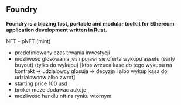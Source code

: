 ## Foundry

**Foundry is a blazing fast, portable and modular toolkit for Ethereum application development written in Rust.**

NFT - pNFT (mint)

- predefiniowany czas trwania inwestycji
- mozliwosc glosowania jesli pojawi sie oferta wykupu assetu (early buyout) (tylko do wykupu)
  [ktos wrzuca kase do tego wykupu na kontrakt -> udzialowcy glosuja -> decyzja i albo wykup kasa do udzialowcow albo zwrot]
- starting price 100 usd
- broker moze dodawac aukcje
- mozliwosc handlu nft na rynku wtornym

